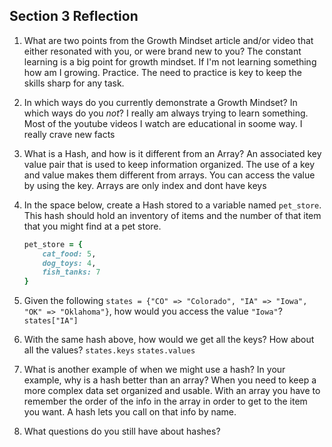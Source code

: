 ## Section 3 Reflection

1. What are two points from the Growth Mindset article and/or video that either resonated with you, or were brand new to you?
    The constant learning is a big point for growth mindset. If I'm not learning something how am I growing.
    Practice. The need to practice is key to keep the skills sharp for any task.

1. In which ways do you currently demonstrate a Growth Mindset? In which ways do you _not_?
    I really am always trying to learn something. Most of the youtube videos I watch are educational in soome way. I really crave new facts

1. What is a Hash, and how is it different from an Array?
    An associated key value pair that is used to keep information organized. The use of a key and value makes them different from arrays. You can access the value by using the key. Arrays are only index and dont have keys

1. In the space below, create a Hash stored to a variable named `pet_store`.  This hash should hold an inventory of items and the number of that item that you might find at a pet store.
    ```ruby
    pet_store = {
        cat_food: 5,
        dog_toys: 4,
        fish_tanks: 7
    }
    ```

1. Given the following `states = {"CO" => "Colorado", "IA" => "Iowa", "OK" => "Oklahoma"}`, how would you access the value `"Iowa"`?
    `states["IA"]`

1. With the same hash above, how would we get all the keys?  How about all the values?
    `states.keys`
    `states.values`

1. What is another example of when we might use a hash?  In your example, why is a hash better than an array?
    When you need to keep a more complex data set organized and usable. With an array you have to remember the order of the info in the array in order to get to the item you want. A hash lets you call on that info by name.

1. What questions do you still have about hashes?
